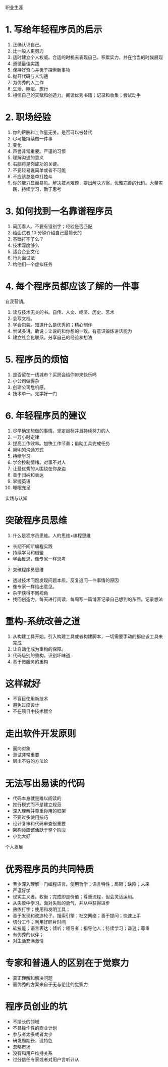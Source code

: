 职业生涯

# 1. 写给年轻程序员的启示

1. 正确认识自己。
2. 比一般人更努力
3. 适时建立个人权威。合适的时机去表现自己。积累实力，并在恰当的时候展现
4. 遵循最佳实践
5. 保持好奇心并勇于探索新事物
6. 抛开代码与人沟通
7. 为优秀的人工作
8. 生活、睡眠、旅行
9. 相信自己的天赋和创造力。阅读优秀书籍；记录和收集；尝试动手

# 2. 职场经验

1. 你的薪酬和工作量无关。是否可以被替代
2. 尽可能持续做一件事
3. 变化
4. 声誉非常重要。严谨的习惯
5. 理解沟通的意义
6. 右脑将是你成功的关键。
7. 不要轻易说简单或者不可能
8. 不应该总是单打独斗
9. 你的能力显而易见。解决技术难题，提出解决方案，优雅完善的代码。大量实践，持续学习，勤于思考

# 3. 如何找到一名靠谱程序员

1. 简历看人。不要有错别字；经验是否匹配
2. 给面试者 10 分钟介绍自己最擅长的
3. 基础打牢了么？
4. 技术深度够么
5. 适合企业文化
6. 行为面试法
7. 给他们一个虚拟任务

# 4. 每个程序员都应该了解的一件事

自我营销。

1. 读与技术无关的书。自传、人文、经济、历史、艺术
2. 会写文档。
3. 学会包装。知道什么是优秀的；精心制作
4. 尝试多讲。敢说；让说的和你想的一致。有意识锻炼讲话能力
5. 建立社会化联系。分享自己的经验和想法

# 5. 程序员的烦恼

1. 是否留在一线城市？买房会给你带来快乐吗
2. 小公司做得杂
3. 创建公司危机感。
4. 技术单一。先学好一门

# 6. 年轻程序员的建议

1. 尽早确定想做的事情。坚定目标并且持续努力的人
2. 一万小时定律
3. 提高工作效率。加快工作节奏；借助工具完成任务
4. 简明的沟通方式
5. 持续学习
6. 学会控制情绪。对事不对人
7. 让最优秀的人围绕在你身边
8. 善于归纳和表达
9. 掌握英语
10. 睡眠充足


实践与认知

#  突破程序员思维

1. 什么是程序员思维。人的思维+编程思维

- 长期不间断编程实践
- 持续学习和借鉴
- 学会反思，像专家一样思考

2. 突破程序员思维

- 透过技术问题发现问题本质。反复追问一件事情的原因
- 像专家一样给出意见。
- 杂学获得不同视角
- 找回创造力。每天进行阅读，每周写一篇博客记录自己想到的东西。记录想法

# 重构-系统改善之道

1. 从构建工具开始。引入构建工具或者构建脚本，一切需要手动的都应该工具来完成
2. 让自动化成为重构的保障。
3. 代码级别的重构。识别坏味道
4. 基于微服务的重构

# 这样就好

- 不盲目使用新技术
- 避免过度设计
- 不在项目中技术镀金

# 走出软件开发原则

- 面向对象
- 测试非常重要
- 层出不穷的方法论

# 无法写出易读的代码

- 代码本身就是难以阅读的
- 推行模式而不是建立规范
- 深入理解并尊重你用的框架
- 不要过多使用技巧
- 设计复审和代码审查很重要
- 架构师应该活跃于整个阶段
- 小比大好

个人发展

# 优秀程序员的共同特质

- 至少深入理解一门编程语言。使用哲学；语言特性；局限；缺陷；未来
- 严谨好学
- 现实主义者。权衡；完成即是价值；尊重流程，但会灵活运用。
- 从失败中学习。面对失败的勇气，并从中获得进步
- 熟练打字；使用和发明工具；
- 善于发现和改造轮子。搜索引擎；社交网络；善于提问；快速上手
- 切分工作；利用好碎片时间
- 软技能；语言表达；倾听；领导者；指导他人；持续学习；谦逊；尊重
- 有优秀的伙伴；
- 对生活充满激情

# 专家和普通人的区别在于觉察力

- 真正理解和解决问题
- 最优秀的方案来自于无与伦比的觉察力

# 程序员创业的坑

- 不擅长的领域
- 不具操作性的商业计划
- 参与者太多或者太少
- 研发周期长，没特色
- 忽略市场
- 没有和用户维持关系
- 过分信任专家或者对用户言听计从

